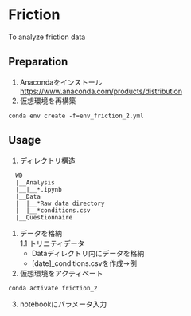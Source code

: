 # Friction
To analyze friction data

## Preparation
1. Anacondaをインストール  
https://www.anaconda.com/products/distribution
2. 仮想環境を再構築  
```
conda env create -f=env_friction_2.yml
```

## Usage
1. ディレクトリ構造
```
  WD  
  |__Analysis  
  |__|__*.ipynb
  |__Data  
  |  |__*Raw data directory  
  |  |__*conditions.csv  
  |__Questionnaire  
```
1. データを格納  
  1.1 トリニティデータ  
    * Dataディレクトリ内にデータを格納
    * [date]_conditions.csvを作成→例
2. 仮想環境をアクティベート
```
conda activate friction_2
```
3. notebookにパラメータ入力
